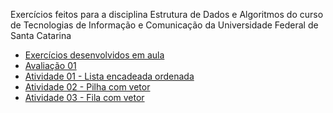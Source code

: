 Exercícios feitos para a disciplina Estrutura de Dados e Algoritmos do curso de Tecnologias de Informação e Comunicação da Universidade Federal de Santa Catarina
<ul>
  <li><a href="https://github.com/estermmorales/EDA/tree/main/exercicios_aula">Exercícios desenvolvidos em aula</a></li>
  <li><a href="https://github.com/estermmorales/EDA/tree/main/prova">Avaliação 01</a></li>
  <li><a href="https://github.com/estermmorales/EDA/tree/main/prova">Atividade 01 - Lista encadeada ordenada</a></li>
  <li><a href="https://github.com/estermmorales/EDA/tree/main/prova">Atividade 02 - Pilha com vetor</a></li>
  <li><a href="https://github.com/estermmorales/EDA/tree/main/prova">Atividade 03 - Fila com vetor</a></li>
</ul>
